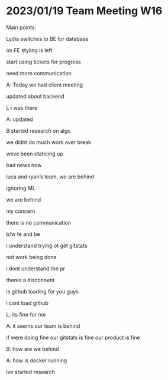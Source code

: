 # 2023/01/19 Team Meeting W16

Main points:

Lydia switches to BE for database

on FE styling is left

start using tickets for progress

need more communication

A: Today we had client meeting

updated about backend

L i was there

A: updated

B started research on algo 

we didnt do much work over break

weve been ctahcing up

bad news now

luca and ryan’s team, we are behind

ignoring ML

we are behind

my concern 

there is no communication

b/w fe and be

i understand trying ot get gitstats 

not work being done

i dont understand the pr

theres a disconnent

is github loading for you guys

i cant load github

L: its fine for me

A: it seems our team is behind

if were doing fine our gitstats is fine our product is fine

B: how are we behind

A: how is docker running

ive started research
